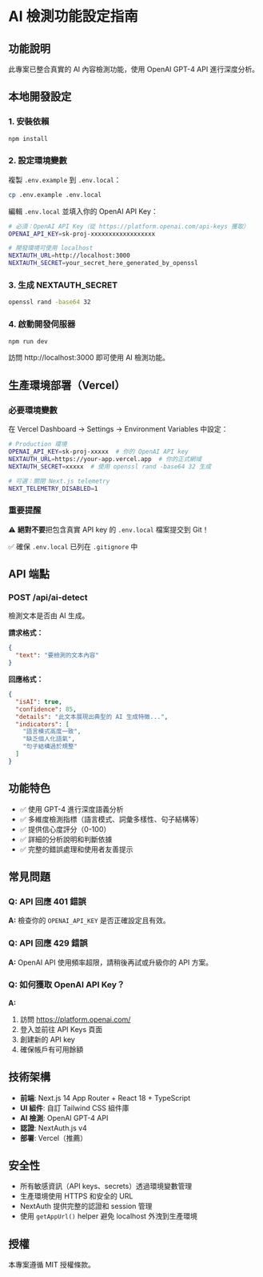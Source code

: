 # AI 檢測功能設定指南

## 功能說明

此專案已整合真實的 AI 內容檢測功能，使用 OpenAI GPT-4 API 進行深度分析。

## 本地開發設定

### 1. 安裝依賴
```bash
npm install
```

### 2. 設定環境變數

複製 `.env.example` 到 `.env.local`：
```bash
cp .env.example .env.local
```

編輯 `.env.local` 並填入你的 OpenAI API Key：
```bash
# 必須：OpenAI API Key（從 https://platform.openai.com/api-keys 獲取）
OPENAI_API_KEY=sk-proj-xxxxxxxxxxxxxxxxxx

# 開發環境可使用 localhost
NEXTAUTH_URL=http://localhost:3000
NEXTAUTH_SECRET=your_secret_here_generated_by_openssl
```

### 3. 生成 NEXTAUTH_SECRET

```bash
openssl rand -base64 32
```

### 4. 啟動開發伺服器

```bash
npm run dev
```

訪問 http://localhost:3000 即可使用 AI 檢測功能。

## 生產環境部署（Vercel）

### 必要環境變數

在 Vercel Dashboard → Settings → Environment Variables 中設定：

```bash
# Production 環境
OPENAI_API_KEY=sk-proj-xxxxx  # 你的 OpenAI API key
NEXTAUTH_URL=https://your-app.vercel.app  # 你的正式網域
NEXTAUTH_SECRET=xxxxx  # 使用 openssl rand -base64 32 生成

# 可選：關閉 Next.js telemetry
NEXT_TELEMETRY_DISABLED=1
```

### 重要提醒

⚠️ **絕對不要**把包含真實 API key 的 `.env.local` 檔案提交到 Git！

✅ 確保 `.env.local` 已列在 `.gitignore` 中

## API 端點

### POST /api/ai-detect

檢測文本是否由 AI 生成。

**請求格式：**
```json
{
  "text": "要檢測的文本內容"
}
```

**回應格式：**
```json
{
  "isAI": true,
  "confidence": 85,
  "details": "此文本展現出典型的 AI 生成特徵...",
  "indicators": [
    "語言模式高度一致",
    "缺乏個人化語氣",
    "句子結構過於規整"
  ]
}
```

## 功能特色

- ✅ 使用 GPT-4 進行深度語義分析
- ✅ 多維度檢測指標（語言模式、詞彙多樣性、句子結構等）
- ✅ 提供信心度評分（0-100）
- ✅ 詳細的分析說明和判斷依據
- ✅ 完整的錯誤處理和使用者友善提示

## 常見問題

### Q: API 回應 401 錯誤
**A:** 檢查你的 `OPENAI_API_KEY` 是否正確設定且有效。

### Q: API 回應 429 錯誤
**A:** OpenAI API 使用頻率超限，請稍後再試或升級你的 API 方案。

### Q: 如何獲取 OpenAI API Key？
**A:** 
1. 訪問 https://platform.openai.com/
2. 登入並前往 API Keys 頁面
3. 創建新的 API key
4. 確保帳戶有可用餘額

## 技術架構

- **前端**: Next.js 14 App Router + React 18 + TypeScript
- **UI 組件**: 自訂 Tailwind CSS 組件庫
- **AI 檢測**: OpenAI GPT-4 API
- **認證**: NextAuth.js v4
- **部署**: Vercel（推薦）

## 安全性

- 所有敏感資訊（API keys、secrets）透過環境變數管理
- 生產環境使用 HTTPS 和安全的 URL
- NextAuth 提供完整的認證和 session 管理
- 使用 `getAppUrl()` helper 避免 localhost 外洩到生產環境

## 授權

本專案遵循 MIT 授權條款。
